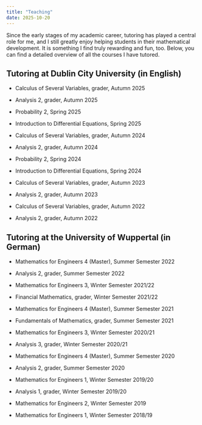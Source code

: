 ```yaml
---
title: "Teaching"
date: 2025-10-20
---
```





Since the early stages of my academic career, tutoring has played a central role for me, and I still greatly enjoy helping students in their mathematical development. It is something I find truly rewarding and fun, too. Below, you can find a detailed overview of all the courses I have tutored.



## **Tutoring at Dublin City University (in English)** ##

* Calculus of Several Variables, grader, Autumn 2025

* Analysis 2, grader, Autumn 2025

* Probability 2, Spring 2025

* Introduction to Differential Equations, Spring 2025

* Calculus of Several Variables, grader, Autumn 2024

* Analysis 2, grader, Autumn 2024

* Probability 2, Spring 2024

* Introduction to Differential Equations, Spring 2024

* Calculus of Several Variables, grader, Autumn 2023

* Analysis 2, grader, Autumn 2023

* Calculus of Several Variables, grader, Autumn 2022

* Analysis 2, grader, Autumn 2022


## **Tutoring at the University of Wuppertal (in German)** ##

* Mathematics for Engineers 4 (Master), Summer Semester 2022

* Analysis 2, grader, Summer Semester 2022

* Mathematics for Engineers 3, Winter Semester 2021/22

* Financial Mathematics, grader, Winter Semester 2021/22

* Mathematics for Engineers 4 (Master), Summer Semester 2021

* Fundamentals of Mathematics, grader, Summer Semester 2021

* Mathematics for Engineers 3, Winter Semester 2020/21

* Analysis 3, grader, Winter Semester 2020/21

* Mathematics for Engineers 4 (Master), Summer Semester 2020

* Analysis 2, grader, Summer Semester 2020

* Mathematics for Engineers 1, Winter Semester 2019/20

* Analysis 1, grader, Winter Semester 2019/20

* Mathematics for Engineers 2, Winter Semester 2019

* Mathematics for Engineers 1, Winter Semester 2018/19

